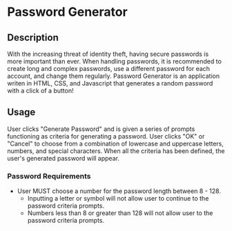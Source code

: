 # Password Generator

## Description

With the increasing threat of identity theft, having secure passwords is more important than ever. When handling passwords, it is recommended to create long and complex passwords, use a different password for each account, and change them regularly. Password Generator is an application writen in HTML, CSS, and Javascript that generates a random password with a click of a button!

## Usage

User clicks "Generate Password" and is given a series of prompts functioning as criteria for generating a password. User clicks "OK" or "Cancel" to choose from a combination of lowercase and uppercase letters, numbers, and special characters. When all the criteria has been defined, the user's generated password will appear.

### Password Requirements

* User MUST choose a number for the password length between 8 - 128.
    * Inputting a letter or symbol will not allow user to continue to the password criteria prompts.
    * Numbers less than 8 or greater than 128 will not allow user to the password criteria prompts.





